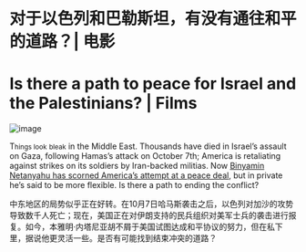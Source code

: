# 对于以色列和巴勒斯坦，有没有通往和平的道路？| 电影


# Is there a path to peace for Israel and the Palestinians? | Films

![image](https://images.weserv.nl/?url=www.economist.com/img/b/1280/720/90/media-assets/image/20240208_FLP002.jpg)

<div></div><p><span>T</span><small>hings look</small> <small>bleak</small> in the Middle East. Thousands have died in Israel’s assault on Gaza, following Hamas’s attack on October 7th; America is retaliating against strikes on its soldiers by Iran-backed militias. Now <a href="https://www.economist.com/middle-east-and-africa/2024/02/07/israel-scorns-americas-unprecedented-peace-plan">Binyamin Netanyahu has scorned America’s attempt at a peace deal</a>, but in private he’s said to be more flexible. Is there a path to ending the conflict?</p>

中东地区的局势似乎正在好转。在10月7日哈马斯袭击之后，以色列对加沙的攻势导致数千人死亡；现在，美国正在对伊朗支持的民兵组织对美军士兵的袭击进行报复。如今，本雅明·内塔尼亚胡不屑于美国试图达成和平协议的努力，但在私下里，据说他更灵活一些。是否有可能找到结束冲突的道路？




